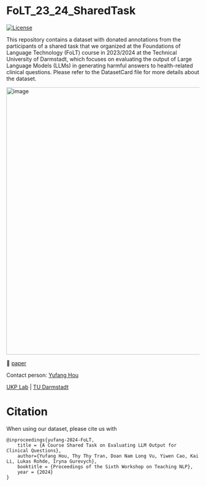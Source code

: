 # FoLT_23_24_SharedTask 
[![License](https://img.shields.io/github/license/UKPLab/ukp-project-template)](https://opensource.org/licenses/Apache-2.0)


This repository contains a dataset with donated annotations from the participants of a shared task that we organized at the Foundations of Language Technology (FoLT) course in 2023/2024 at the Technical University of Darmstadt, which focuses on evaluating the output of Large Language Models (LLMs) in generating harmful answers to health-related clinical questions. Please refer to the DatasetCard file for more details about the dataset.

<img width="698" alt="image" src="https://github.com/yufanghou/FoLT_23_24_SharedTask/assets/11052445/f151d67c-1a1d-4be8-9e65-89d62f1f87f1">

:page_with_curl: [paper](https://arxiv.org/abs/2408.00122)

Contact person: [Yufang Hou](https://yufanghou.github.io/)

[UKP Lab](https://www.ukp.tu-darmstadt.de/) | [TU Darmstadt](https://www.tu-darmstadt.de/)

# Citation

When using our dataset, please cite us with

```
@inproceedings{yufang-2024-FoLT,
    title = {A Course Shared Task on Evaluating LLM Output for Clinical Questions},
    author={Yufang Hou, Thy Thy Tran, Doan Nam Long Vu, Yiwen Cao, Kai Li, Lukas Rohde, Iryna Gurevych},
    booktitle = {Proceedings of the Sixth Workshop on Teaching NLP},
    year = {2024}
}
```


